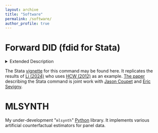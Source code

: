 ```yaml
---
layout: archive
title: "Software"
permalink: /software/
author_profile: true
---
```


# Forward DID (fdid for Stata)

<details>
  <summary>Extended Description</summary>
  <p><i>Choosing a control group is vital to quasi-experimental design in the social sciences. When randomized trials are not feasible or ethical, researchers (usually) need to compare a treated unit/set of units to others that were untreated. To do this, fdid uses a greedy forward selection algorithm to choose the ideal control group for the currently treated unit. It then uses the standard difference-in-differences model to estimate effects. The fdid command reports a full suite of inferential statistics, metrics of fit, as well as the control units used for the difference-in-differences design.</i></p>
</details>


The Stata [vignette](https://github.com/jgreathouse9/FDIDTutorial/blob/main/StataVignette.md) for this command may be found here. It replicates the results of [Li (2024)](https://doi.org/10.1287/mksc.2022.0212) who uses [HCW (2012)](https://doi.org/10.1002/jae.1230) as an example. [The paper](http://jgreathouse9.github.io/publications/FDIDSJ.pdf) describing the Stata command is joint work with [Jason Coupet](https://aysps.gsu.edu/profile/jason-coupet/) and [Eric Sevigny](https://aysps.gsu.edu/profile/eric-sevigny/).

# MLSYNTH

My under-development "```mlsynth```" [Python](https://github.com/jgreathouse9/mlsynth) library. It implements various artificial counterfactual estimators for panel data.
